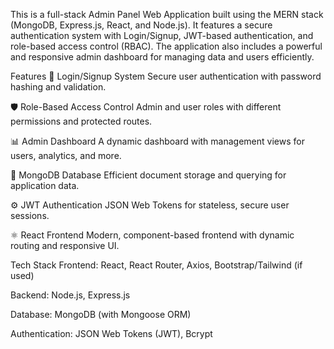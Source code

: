 This is a full-stack Admin Panel Web Application built using the MERN stack (MongoDB, Express.js, React, and Node.js). It features a secure authentication system with Login/Signup, JWT-based authentication, and role-based access control (RBAC). The application also includes a powerful and responsive admin dashboard for managing data and users efficiently.

Features
🔐 Login/Signup System
Secure user authentication with password hashing and validation.

🛡 Role-Based Access Control
Admin and user roles with different permissions and protected routes.

📊 Admin Dashboard
A dynamic dashboard with management views for users, analytics, and more.

💾 MongoDB Database
Efficient document storage and querying for application data.

⚙ JWT Authentication
JSON Web Tokens for stateless, secure user sessions.

⚛ React Frontend
Modern, component-based frontend with dynamic routing and responsive UI.

Tech Stack
Frontend: React, React Router, Axios, Bootstrap/Tailwind (if used)

Backend: Node.js, Express.js

Database: MongoDB (with Mongoose ORM)

Authentication: JSON Web Tokens (JWT), Bcrypt
